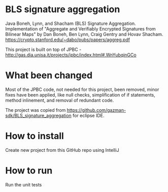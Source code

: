 # BLS signature aggregation
Java Boneh, Lynn, and Shacham (BLS) Signature Aggregation. 
Implementation of "Aggregate and Verifiably Encrypted Signatures from Bilinear Maps" by Dan Boneh, Ben Lynn, Craig Gentry and Hovav Shacham. 
https://crypto.stanford.edu/~dabo/pubs/papers/aggreg.pdf

This project is built on top of JPBC - http://gas.dia.unisa.it/projects/jpbc/index.html#.WnYubqinGCo

# What been changed
Most of the JPBC code, not needed for this project, been removed, minor fixes have been applied, like null checks, simplification of if statements, method inlinement, and removal of redundant code.

The project was copied from https://github.com/gazman-sdk/BLS_signature_aggregation for eclipse IDE.

# How to install
Create new project from this GitHub repo using IntelliJ

# How to run
Run the unit tests
